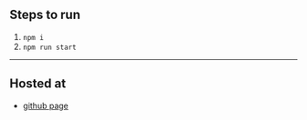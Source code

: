 ## Steps to run
1. `npm i`
2. `npm run start`

---

## Hosted at
- [github page](https://saum2000.github.io/inito-clone/)
